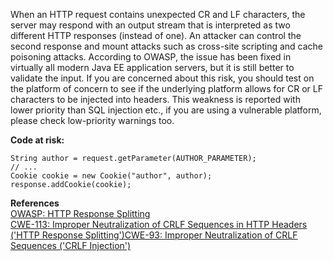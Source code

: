  When an HTTP request contains unexpected CR and LF characters, the server may respond with an output stream that is interpreted as two different HTTP responses (instead of one). An attacker can control the second response and mount attacks such as cross-site scripting and cache poisoning attacks. According to OWASP, the issue has been fixed in virtually all modern Java EE application servers, but it is still better to validate the input. If you are concerned about this risk, you should test on the platform of concern to see if the underlying platform allows for CR or LF characters to be injected into headers. This weakness is reported with lower priority than SQL injection etc., if you are using a vulnerable platform, please check low-priority warnings too.  

**Code at risk:**

```
String author = request.getParameter(AUTHOR_PARAMETER);
// ...
Cookie cookie = new Cookie("author", author);
response.addCookie(cookie);
```
  

**References**  
[OWASP: HTTP Response Splitting](https://www.owasp.org/index.php/HTTP_Response_Splitting)  
[CWE-113: Improper Neutralization of CRLF Sequences in HTTP Headers ('HTTP Response Splitting')](http://cwe.mitre.org/data/definitions/113.html)[CWE-93: Improper Neutralization of CRLF Sequences ('CRLF Injection')](http://cwe.mitre.org/data/definitions/93.html)

